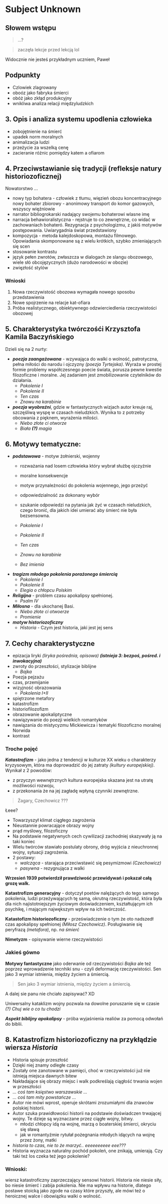 Subject Unknown
===============

## Słowem wstępu
> ...?

> zaczęła lekcje przed lekcją lol

Widocznie nie jesteś przykładnym uczniem, Paweł 

## Podpunkty
- Czlowiek zlagrowany
- oboóz jako fabryka śmierci
- obóż jako zkłąd produkcyjny
- wnikliwa analiza relacji międzyludzkich

## 3. Opis i analiza systemu upodlenia człowieka
- zobojętnienie na śmierć
- upadek norm moralnych
- animalizacja ludzi
- przeżycie za wszelką cenę
- zacieranie różnic pomiędzy katem a ofiarom

## 4. Przeciwstawianie się tradycji (refleksje natury historiozoficznej)
Nowatorstwo ...
- nowy typ bohatera - człowiek z tłumu, więzień obozu koncentracyjnego
   nowy bohater zbiorowy - anonimowy transport do komor gazowych, wszyscy więźniowie
- narrator bibliogrokarski nadający swojemu bohaterowi wlasne imę
- narracja behawioralistyczna - rejstruje to co zewnętrzne, co widać w zachowaniach bohateró. Rezygnacja z psychologizmu, z jakiś motywów postępowania. Uwiarygadnia świat przedstawiony
- kompozycja - metoda kalejdoskopowa, montażu filmowego. Opowiadania skomponowane są z wielu krótkich, szybko zmieniających się scen
- stosowanie kontrastu
- język pełen zwrotów, zwłaszcza w dialogach ze slangu obozowego, wiele słó obcojęzycznych (dużo narodowości w obozie)
- zwięzłość stylów

### Wnioski
1. Nowa rzeczywistość obozowa wymagała nowego sposobu przedstawienia
2. Nowe spojrzenie na relacje kat-ofiara
3. Próba realistycznego, obiektywnego odzwierciedlenia rzeczywistości obozowej

## 5. Charakterystyka twórczośći **Krzysztofa Kamila Baczyńskiego**
Dzieli się na 2 nurty: 
- ***poezja zaangażowana*** - wzywająca do walki o wolność, patrotyczna, pełna miłości do narodu i ojczyzny *(poezja Tyrtejska)*. Wyraża w prostej formie problemy współczesnego poecie świata, porusza pewne kwestie filozoficzne i moralne. Jej zadaniem jest zmobilizowanie czytelników do działania.
    - *Pokolenie I*
    - *Pokolenie II*
    - *Ten czas*
    - *Znowu na karabinie*
- ***poezja wyobraźni***, gdzie w fantastycznych wizjach autor kreuje raj, szczęśliwą wyspę w czasach nieludzkich. Wynika to z potrzeby obcowania z pięknem, wyrażenia milości.
    - *Niebo złote ci otworze*
    - *Biała **(?)** magia*

## 6. Motywy tematyczne:
- ***podstawowa*** - motyw żołnierski, wojenny
    - rozważania nad losem człowieka który wybrał służbę ojczyźnie
    - moralne konsekwencje
    - motyw przynależności do pokolenia wojennego, jego przeżyć
    - odpowiedzialność za dokonany wybór
    - szukanie odpowiedzi na pytania jak żyć w czasach nieludzkich, czego bronić, dla jakich idei umierać aby śmierć nie była bezsensowna.
        
    - *Pokolenie I*
    - *Pokolenie II*
    - *Ten czas*
    - *Znowu na karabinie*
    - *Bez imienia*
- ***tragizm młodego pokolenia porażonego śmiercią***
    - *Pokolenie I*
    - *Pokolenie II*
    - *Elegia o chłopcu Polskim*
- ***Religijna*** - problem czasu apokalipsy spełnionej.
    - *Psalm IV*
- ***Miłosna*** - dla ukochanej Basi.
    - *Niebo złote ci otwoerze*
    - *Promienie*
- ***motyw historiozoficzny***
    - *Historia* - Czym jest historia, jaki jest jej sens

## 7. Cechy charakterystyczne
- epizacja liryki *(liryka pośrednia, opisowa)* ***(istnieja 3: bezpoś, pośred. i inwokacyjna)***
- zwroty do przeszłości, stylizacje biblijne
    - *Bajka*
- Poezja pejzażu
- czas, przemijanie
- wizyjność obrazowania 
    - *Pokolenia I+II*
- spiętrzone metafory
- katastrofizm
- historiofilozofizm
- obrazowanie apokaliptyczne
- nawiązywanie do poezji wielkich romantyków
- nawiązania do mistycyzmu Mickiewicza i tematyki filozoficzno moralnej Norwida
- kontrast

### Troche pojęć
***Katastrofizm*** - jako jedna z tendencji w kulturze XX wieku o charakterzy kryzysowym, która ma doprowadzić do jej zatraty *(kultury europejskiej)*. Wynikał z 2 powodów:
- z przyczyn wewnętrznych kultura europejska skazana jest na utratę możliwości rozwoju,
- z przekonania że na jej zagładę wpłyną czynniki zewnętrzne. 

> Żagary, Czechowicz ???

Łeee?

- Towarzyszył klimat ciągłego zagrożenia
- Nieustannie powracające obrazy wojny
- prąd myślowy, filozoficzny
- Na podstawie negatywnych cech cywilizacji zachodniej skazywały ją na taki koniec
- Wielu twórców stawiało postulaty obrony, dróg wyjścia z nieuchronnej wojny, sytuacji zagrożenia.
- 2 postawy:
    - *walcząca* - starająca przeciwstawić się pesymizmowi *(Czechowicz)*
    - *pasywna* - rezygnująca z walki

**Wrzesień 1939 potwierdził prawdziwość przewidywań i pokazał całą grozę walk.**

**Katastrofizm generacyjny** - dotyczył poetów nalężących do tego samego pokolenia, ludzi przeżywających tę samą, okrutną rzeczywistość, która była dla nich najistotniejszym życiowym doświadczeniem, kształtującym ich psychikę, i mającym najwększym wpływ na ich twórczość.

**Katastofizm historiozoficzny** - przeświadczenie o tym że oto nadszedł czas apokalipsy spełnionej *(Miłosz Czechowicz)*. Posługiwanie się peryfrazą *(metafora)*, np. *na śmierć*

**Nimetyzm** - opisywanie wierne rzeczywistości

### Jakieś gówno
**Motywy fantastyczne** jako oderwanie od rzeczywistości *Bajka* ale też poprzez wprowadzenie tecnhiki snu - czyli deformację rzeczywistości. Sen jako 3 wymiar istnienia, między życiem a śmiercią.

> Sen jako 3 wymiar istnienia, między życiem a śmiercią.

A dalej sie panu nie chciało zapisywać? XD


Uniwersalny kataklizm wojny pozwala na dowolne poruszanie się w czasie *(?) Chuj wie o co tu chodzi*

***Aspekt biblijny apokalipsy*** - próba wyjaśnienia realiów za pomocą odwołań do biblii.

## 8. Katastrofizm historiozoficzny na przykłądzie wiersza *Historia*
- Historia spisuje przeszłość
- Dzięki niej znamy odległe czasy
- Zostały one zanotowane w pamięci, choć w rzeczywistości już nie istnieją miejsca dawnych bitew
- Nakładające się obrazy miejsc i walk podkreślają ciągłość trwania wojen w przeszłości
- *... coś tam księstwo warszawskie ...*
- *... coś tam mity powstańcze ...*
- Autor nie mówi wprost, operuje skrótami zrozumiałymi dla znawców polskiej historii.
- Autor szuka prawidłowości historii na podstawie doświadczen trwającej wojny. Te dzieje są wyznaczane przez ciągłe wojny, bitwy.
    - młodzi chłopcy idą na wojnę, marzą o boaterskiej śmierci, okryciu się sławą
    - jak w romantyźmie rytułał pożegnania młodych idących na wojnę przez żony, matki
- *historia to czas, nie to że marzyć.. eeeeeeeeee eee???*
- Historia wyznacza naturalny pochód pokoleń, one znikają, umierają. Czy taki też los czeka też jego pokolenie? 

### Wnioski:
wiersz katastroficzny zaprzeczający sensowi historii. Historia nie niesie siły, bo niesie śmierć i zabija pokolenia. Nie ma wpływu na historie, dlatego postawe stoicką jako zgode na czasy które przyszły, ale mówi też o heroicznej walce i obowiązku walki o wolność.
